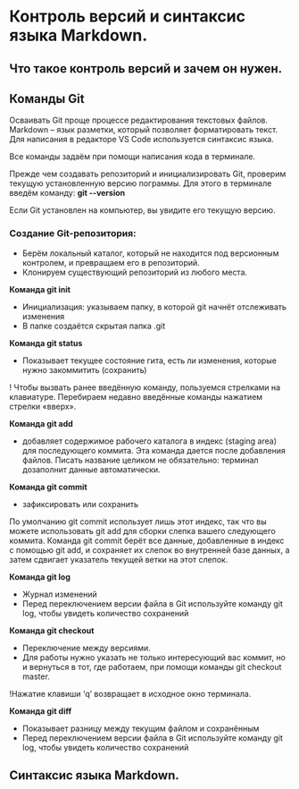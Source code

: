 # Контроль версий и синтаксис языка Markdown.

## Что такое контроль версий и зачем он нужен.

## Команды Git

Осваивать Git проще процессе редактирования текстовых файлов. Markdown – язык разметки, 
который позволяет форматировать текст. Для написания в редакторе VS Code используется 
синтаксис языка.

Все команды задаём при помощи написания кода в терминале.

Прежде чем создавать репозиторий и инициализировать Git, проверим текущую установленную 
версию пограммы. Для этого в терминале введём команду:
**git --version**

Если Git установлен на компьютер, вы увидите его текущую версию.

### **Создание Git-репозитория:**

- Берём локальный каталог, который не 
находится под версионным контролем, 
и превращаем его в репозиторий.
- Клонируем существующий репозиторий 
из любого места.

**Команда git init**
- Инициализация: указываем папку, в которой 
git начнёт отслеживать изменения
- В папке создаётся скрытая папка .git

**Команда git status**

- Показывает текущее состояние гита, есть 
ли изменения, которые нужно закоммитить 
(сохранить)

! Чтобы вызвать ранее введённую команду, 
пользуемся стрелками на клавиатуре. 
Перебираем недавно введённые команды 
нажатием стрелки «вверх».

**Команда git add**
- добавляет содержимое рабочего каталога 
в индекс (staging area) для последующего коммита. Эта команда дается после добавления 
файлов. Писать название целиком не обязательно: терминал дозаполнит данные автоматически.

**Команда git commit**
- зафиксировать или сохранить

По умолчанию git commit использует лишь этот индекс, так что вы можете использовать git add 
для сборки слепка вашего следующего коммита.
Команда git commit берёт все данные, добавленные в индекс с помощью git add, и сохраняет их 
слепок во внутренней базе данных, а затем сдвигает указатель текущей ветки на этот слепок.

**Команда git log**
- Журнал изменений
- Перед переключением версии файла в Git 
используйте команду git log, чтобы увидеть 
количество сохранений

**Команда git checkout**
- Переключение между версиями. 
- Для работы нужно указать не только 
интересующий вас коммит, но и вернуться 
в тот, где работаем, при помощи команды 
git checkout master.

!Нажатие клавиши ‘q’ возвращает 
в исходное окно терминала.

**Команда git diff**
- Показывает разницу между текущим файлом 
и сохранённым
- Перед переключением версии файла в Git 
используйте команду git log, чтобы увидеть 
количество сохранений

## Синтаксис языка Markdown.

